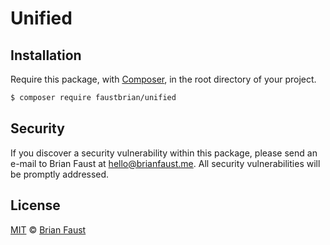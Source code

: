 # Unified

## Installation

Require this package, with [Composer](https://getcomposer.org/), in the root directory of your project.

``` bash
$ composer require faustbrian/unified
```

## Security

If you discover a security vulnerability within this package, please send an e-mail to Brian Faust at hello@brianfaust.me. All security vulnerabilities will be promptly addressed.

## License

[MIT](LICENSE) © [Brian Faust](https://brianfaust.me)
